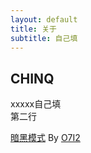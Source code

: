```yaml
---
layout: default
title: 关于
subtitle: 自己填
---
```

## CHINQ
xxxxx自己填  
第二行  



<a href="javascript:DarkmodeToggle()">暗黑模式</a> By <a href="https://o7i2.github.io" target="_blank">O7I2</a>  